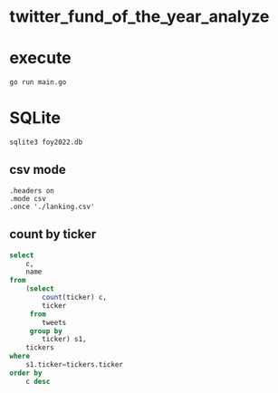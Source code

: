 twitter_fund_of_the_year_analyze
====

# execute

```shell
go run main.go
```

# SQLite

```shell
sqlite3 foy2022.db
```

## csv mode

```sqlite
.headers on
.mode csv
.once './lanking.csv'
```

## count by ticker

```sql
select
    c,
    name
from
    (select
        count(ticker) c,
        ticker
     from
        tweets
     group by
        ticker) s1,
    tickers
where
    s1.ticker=tickers.ticker
order by
    c desc
```
